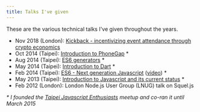 ```yaml
---
title: Talks I've given
---
```


These are the various technical talks I've given throughout the years.

* Nov 2018 (London): [Kickback - incentivizing event attendance through crypto economics](https://www.slideshare.net/RameshNair6/kickback-incentivizing-event-attendance-through-crypto-economics)
* Oct 2014 (Taipei): [Introduction to PhoneGap](http:&#47;&#47;www.slideshare.net&#47;RameshNair6&#47;phonegap-introduction-40538416) *
* Aug 2014 (Taipei): [ES6 generators](http:&#47;&#47;www.slideshare.net&#47;RameshNair6&#47;es6-generators) *
* May 2014 (Taipei): [Introduction to Dart](http:&#47;&#47;www.slideshare.net&#47;RameshNair6&#47;introduction-to-dart-35252146) *
* Feb 2014 (Taipei): [ES6 - Next generation Javascript](http:&#47;&#47;www.slideshare.net&#47;RameshNair6&#47;es6-next-generation-javascript) ([video](https:&#47;&#47;www.youtube.com&#47;watch?v=URNZwf7F4bI)) *
* May 2013 (Taipei): [Introduction to Javascript and its current status](http:&#47;&#47;www.slideshare.net&#47;RameshNair6&#47;javascript-updatemay2013) *
* Feb 2012 (London): London Node.js User Group (LNUG) talk on Squel.js

_* I founded the [Taipei Javascript Enthusiasts](http:&#47;&#47;www.meetup.com&#47;javascript-enthusiasts&#47;) meetup and co-ran it until March 2015_
